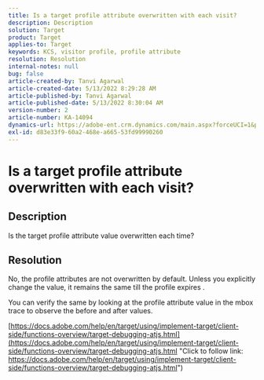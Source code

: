 ```yaml
---
title: Is a target profile attribute overwritten with each visit?
description: Description
solution: Target
product: Target
applies-to: Target
keywords: KCS, visitor profile, profile attribute
resolution: Resolution
internal-notes: null
bug: false
article-created-by: Tanvi Agarwal
article-created-date: 5/13/2022 8:29:28 AM
article-published-by: Tanvi Agarwal
article-published-date: 5/13/2022 8:30:04 AM
version-number: 2
article-number: KA-14094
dynamics-url: https://adobe-ent.crm.dynamics.com/main.aspx?forceUCI=1&pagetype=entityrecord&etn=knowledgearticle&id=df5ae7ca-96d2-ec11-a7b5-00224809c27a
exl-id: d83e33f9-60a2-468e-a665-53fd99990260
---
```

# Is a target profile attribute overwritten with each visit?

## Description


Is the target profile attribute value overwritten each time?


## Resolution


No, the profile attributes are not overwritten by default. Unless you explicitly change the value, it remains the same till the profile expires .

You can verify the same by looking at the profile attribute value in the mbox trace to observe the before and after values.

[https://docs.adobe.com/help/en/target/using/implement-target/client-side/functions-overview/target-debugging-atjs.html](https://docs.adobe.com/help/en/target/using/implement-target/client-side/functions-overview/target-debugging-atjs.html "Click to follow link: https://docs.adobe.com/help/en/target/using/implement-target/client-side/functions-overview/target-debugging-atjs.html")
